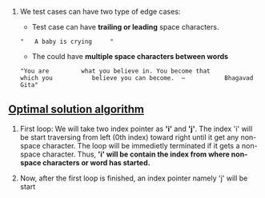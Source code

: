 1. We test cases can have two type of edge cases:
    - Test case can have **trailing or leading** space characters.

    ```
    "   A baby is crying     "
    ```

    - The could have **multiple space characters between words**

    ```
    "You are         what you believe in. You become that           which you           believe you can become.  –           Bhagavad Gita"
    ```

## <ins>Optimal solution algorithm</ins>

1. First loop: We will take two index pointer as **'i'** and **'j'**. The index 'i' will be start traversing from left (0th index) toward right until it get any non-space character. The loop will be immedietly terminated if it gets a non-space character. Thus, **'i' will be contain the index from where non-space characters or word has started.**

2. Now, after the first loop is finished, an index pointer namely 'j' will be start 
